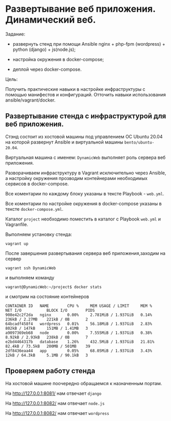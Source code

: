 # Развертывание веб приложения. Динамический веб.

Задание:

-  развернуть стенд при помощи Ansible nginx + php-fpm (wordpress) + python (django) + js(node.js);

- настройка окружения в docker-compose;

- деплой через docker-compose.

Цель:

Получить практические навыки в настройке инфраструктуры с помощью манифестов и конфигураций. Отточить навыки использования ansible/vagrant/docker.

## Развертывание стенда с инфраструктурой для веб приложения.

Стэнд состоит из хостовой машины под управлением ОС Ubuntu 20.04 на которой развернут Ansible и виртуальной машины `bento/ubuntu-20.04`.

Виртуальная машина с именем: `DynamicWeb` выполняет роль сервера веб приложения.

Разворачиваем инфраструктуру в Vagrant исключительно через Ansible, а настройку окружения прозводим контейнерами необходимых сервисов в docker-compose.

Все коментарии по каждому блоку указаны в тексте Playbook - `web.yml`.

Все коментарии по настройке окружения в docker-compose указаны в тексте `docker-compose.yml`.

Каталог `project` необходимо поместить в каталог с Playbook `web.yml` и Vagranfile.

Выполняем установку стенда:

```
vagrant up
```
После завершения развертывания сервера веб приложения,заходим на сервер 

```
vagrant ssh DynamicWeb
```
и выполняем команду
```
vagrant@DynamicWeb:~/project$ docker stats
```
и смотрим на состояние контейнеров
```
CONTAINER ID   NAME        CPU %     MEM USAGE / LIMIT     MEM %     NET I/O           BLOCK I/O        PIDS
908e42c2f2da   nginx       0.00%     2.781MiB / 1.937GiB   0.14%     236kB / 2.27MB    221kB / 0B       2
64bcadf458f4   wordpress   0.01%     56.18MiB / 1.937GiB   2.83%     802kB / 147kB     151MB / 1.41MB   3
a9097369eb68   node        0.00%     7.555MiB / 1.937GiB   0.38%     8.92kB / 2.93kB   238kB / 0B       7
e2bd4464317b   database    1.26%     432.5MiB / 1.937GiB   21.81%    82.4kB / 73.5kB   200MB / 501MB    39
2df8436eaa44   app         0.05%     68.05MiB / 1.937GiB   3.43%     12kB / 64.3kB     5.1MB / 90.1kB   3
```
## Проверяем работу стенда

На хостовой машине поочередно обращаемся к назначенным портам.

На http://127.0.0.1:8081/ нам отвечает `django`



На http://127.0.0.1:8082/ нам отвечает `node.js`



На http://127.0.0.1:8082/ нам отвечает `wordpress`